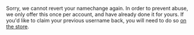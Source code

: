 Sorry, we cannot revert your namechange again. In order to prevent abuse, we only offer this once per account, and have already done it for yours. If you'd like to claim your previous username back, you will need to do so [on the store](https://osu.ppy.sh/store/products/32).
